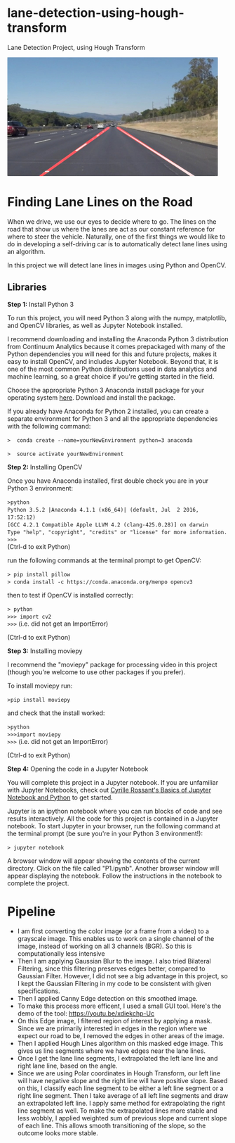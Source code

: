 # lane-detection-using-hough-transform
Lane Detection Project, using Hough Transform

<img src="laneLines_thirdPass.jpg" width="480" alt="Combined Image" />

# Finding Lane Lines on the Road 

When we drive, we use our eyes to decide where to go.  The lines on the road that show us where the lanes are act as our constant reference for where to steer the vehicle.  Naturally, one of the first things we would like to do in developing a self-driving car is to automatically detect lane lines using an algorithm.

In this project we will detect lane lines in images using Python and OpenCV.  

## Libraries 
**Step 1:** Install Python 3

To run this project, you will need Python 3 along with the numpy, matplotlib, and OpenCV libraries, as well as Jupyter Notebook installed. 

I recommend downloading and installing the Anaconda Python 3 distribution from Continuum Analytics because it comes prepackaged with many of the Python dependencies you will need for this and future projects, makes it easy to install OpenCV, and includes Jupyter Notebook.  Beyond that, it is one of the most common Python distributions used in data analytics and machine learning, so a great choice if you're getting started in the field.

Choose the appropriate Python 3 Anaconda install package for your operating system <A HREF="https://www.continuum.io/downloads" target="_blank">here</A>.   Download and install the package.

If you already have Anaconda for Python 2 installed, you can create a separate environment for Python 3 and all the appropriate dependencies with the following command:

`>  conda create --name=yourNewEnvironment python=3 anaconda`

`>  source activate yourNewEnvironment`

**Step 2:** Installing OpenCV

Once you have Anaconda installed, first double check you are in your Python 3 environment:

`>python`    
`Python 3.5.2 |Anaconda 4.1.1 (x86_64)| (default, Jul  2 2016, 17:52:12)`  
`[GCC 4.2.1 Compatible Apple LLVM 4.2 (clang-425.0.28)] on darwin`  
`Type "help", "copyright", "credits" or "license" for more information.`  
`>>>`   
(Ctrl-d to exit Python)

run the following commands at the terminal prompt to get OpenCV:

`> pip install pillow`  
`> conda install -c https://conda.anaconda.org/menpo opencv3`

then to test if OpenCV is installed correctly:

`> python`  
`>>> import cv2`  
`>>>`  (i.e. did not get an ImportError)

(Ctrl-d to exit Python)

**Step 3:** Installing moviepy  

I recommend the "moviepy" package for processing video in this project (though you're welcome to use other packages if you prefer).  

To install moviepy run:

`>pip install moviepy`  

and check that the install worked:

`>python`  
`>>>import moviepy`  
`>>>`  (i.e. did not get an ImportError)

(Ctrl-d to exit Python)

**Step 4:** Opening the code in a Jupyter Notebook

You will complete this project in a Jupyter notebook.  If you are unfamiliar with Jupyter Notebooks, check out <A HREF="https://www.packtpub.com/books/content/basics-jupyter-notebook-and-python" target="_blank">Cyrille Rossant's Basics of Jupyter Notebook and Python</A> to get started.

Jupyter is an ipython notebook where you can run blocks of code and see results interactively.  All the code for this project is contained in a Jupyter notebook. To start Jupyter in your browser, run the following command at the terminal prompt (be sure you're in your Python 3 environment!):

`> jupyter notebook`

A browser window will appear showing the contents of the current directory.  Click on the file called "P1.ipynb".  Another browser window will appear displaying the notebook.  Follow the instructions in the notebook to complete the project.  


# Pipeline

* I am first converting the color image (or a frame from a video) to a grayscale image. This enables us to work on a single channel of the image, instead of working on all 3 channels (BGR). So this is computationally less intensive
* Then I am applying Gaussian Blur to the image. I also tried Bilateral Filtering, since this filtering preserves edges better, compared to Gaussian Filter. However, I did not see a big advantage in this project, so I kept the Gaussian Filtering in my code to be consistent with given specifications.
* Then I applied Canny Edge detection on this smoothed image.
* To make this process more efficent, I used a small GUI tool. 
  Here's the demo of the tool: 
          https://youtu.be/xdiekchp-Uc
* On this Edge image, I filtered region of interest by applying a mask. Since we are primarily interested in edges in the region where we expect our road to be, I removed the edges in other areas of the image.
* Then I applied Hough Lines algorithm on this masked edge image. This gives us line segments where we have edges near the lane lines. 
* Once I get the lane line segments, I extrapolated the left lane line and right lane line, based on the angle.
* Since we are using Polar coordinates in Hough Transform, our left line will have negative slope and the right line will have positive slope. Based on this, I classify each line segment to be either a left line segment or a right line segment. Then I take average of all left line segments and draw an extrapolated left line. I apply same method for extrapolating the right line segment as well. To make the extrapolated lines more stable and less wobbly, I applied weighted sum of previous slope and current slope of each line. This allows smooth transitioning of the slope, so the outcome looks more stable.
